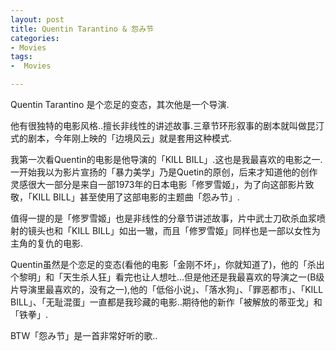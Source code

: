 ```yaml
---
layout: post
title: Quentin Tarantino & 怨み节
categories:
- Movies
tags:
-  Movies

---
```

Quentin Tarantino 是个恋足的变态，其次他是一个导演.

他有很独特的电影风格..擅长非线性的讲述故事.三章节环形叙事的剧本就叫做昆汀式的剧本，今年刚上映的「边境风云」就是套用这种模式.

我第一次看Quentin的电影是他导演的「KILL BILL」.这也是我最喜欢的电影之一.一开始我以为影片宣扬的「暴力美学」乃是Quetin的原创，后来才知道他的创作灵感很大一部分是来自一部1973年的日本电影「修罗雪姬」，为了向这部影片致敬，「KILL BILL」甚至使用了这部电影的主题曲「怨み节」.

值得一提的是「修罗雪姬」也是非线性的分章节讲述故事，片中武士刀砍杀血浆喷射的镜头也和「KILL BILL」如出一辙，而且「修罗雪姬」同样也是一部以女性为主角的复仇的电影.

Quentin虽然是个恋足的变态(看他的电影「金刚不坏」，你就知道了)，他的「杀出个黎明」和「天生杀人狂」看完也让人想吐...但是他还是我最喜欢的导演之一(B级片导演里最喜欢的，没有之一),他的「低俗小说」、「落水狗」、「罪恶都市」、「KILL BILL」、「无耻混蛋」一直都是我珍藏的电影..期待他的新作「被解放的蒂亚戈」和「铁拳」.

BTW「怨み节」是一首非常好听的歌..



